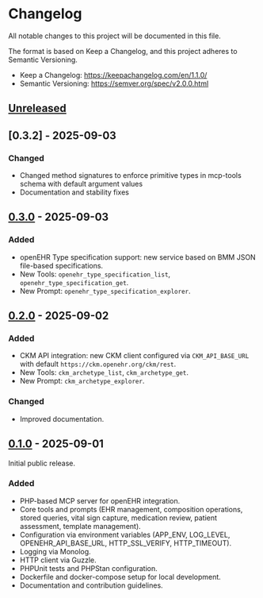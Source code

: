 # Changelog

All notable changes to this project will be documented in this file.

The format is based on Keep a Changelog, and this project adheres to Semantic Versioning.

- Keep a Changelog: https://keepachangelog.com/en/1.1.0/
- Semantic Versioning: https://semver.org/spec/v2.0.0.html

## [Unreleased]

## [0.3.2] - 2025-09-03

### Changed

- Changed method signatures to enforce primitive types in mcp-tools schema with default argument values 
- Documentation and stability fixes

## [0.3.0] - 2025-09-03

### Added

- openEHR Type specification support: new service based on BMM JSON file-based specifications.
- New Tools: `openehr_type_specification_list`, `openehr_type_specification_get`.
- New Prompt: `openehr_type_specification_explorer`.

## [0.2.0] - 2025-09-02

### Added
- CKM API integration: new CKM client configured via `CKM_API_BASE_URL` with default `https://ckm.openehr.org/ckm/rest`.
- New Tools: `ckm_archetype_list`, `ckm_archetype_get`.
- New Prompt: `ckm_archetype_explorer`.

### Changed
- Improved documentation.

## [0.1.0] - 2025-09-01

Initial public release.

### Added
- PHP-based MCP server for openEHR integration.
- Core tools and prompts (EHR management, composition operations, stored queries, vital sign capture, medication review, patient assessment, template management).
- Configuration via environment variables (APP_ENV, LOG_LEVEL, OPENEHR_API_BASE_URL, HTTP_SSL_VERIFY, HTTP_TIMEOUT).
- Logging via Monolog.
- HTTP client via Guzzle.
- PHPUnit tests and PHPStan configuration.
- Dockerfile and docker-compose setup for local development.
- Documentation and contribution guidelines.

[Unreleased]: https://github.com/code24-nl/openehr-mcp-server/compare/v0.3.0...HEAD

[0.3.0]: https://github.com/code24-nl/openehr-mcp-server/compare/v0.2.0...v0.3.0

[0.2.0]: https://github.com/code24-nl/openehr-mcp-server/compare/v0.1.0...v0.2.0
[0.1.0]: https://github.com/code24-nl/openehr-mcp-server/releases/tag/v0.1.0